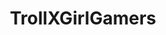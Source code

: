 ---
title: TrollXGirlGamers
crosslinks:
- livven
- xkcd
- pcmasterrace
- LivestreamFail
- GirlGamers
- Cockatrice
- DotA2
---